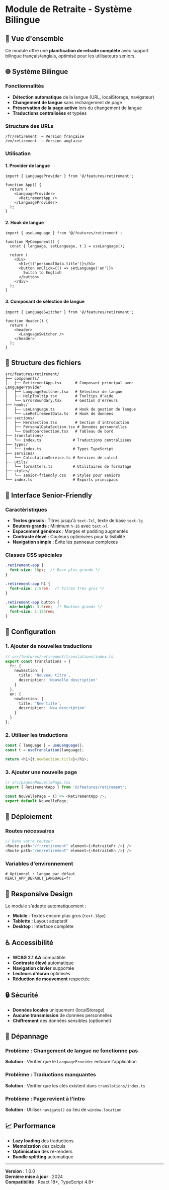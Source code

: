 # Module de Retraite - Système Bilingue

## 🎯 Vue d'ensemble

Ce module offre une **planification de retraite complète** avec support bilingue français/anglais, optimisé pour les utilisateurs seniors.

## 🌐 Système Bilingue

### Fonctionnalités
- **Détection automatique** de la langue (URL, localStorage, navigateur)
- **Changement de langue** sans rechargement de page
- **Préservation de la page active** lors du changement de langue
- **Traductions centralisées** et typées

### Structure des URLs
```
/fr/retirement  → Version française
/en/retirement  → Version anglaise
```

### Utilisation

#### 1. Provider de langue
```tsx
import { LanguageProvider } from '@/features/retirement';

function App() {
  return (
    <LanguageProvider>
      <RetirementApp />
    </LanguageProvider>
  );
}
```

#### 2. Hook de langue
```tsx
import { useLanguage } from '@/features/retirement';

function MyComponent() {
  const { language, setLanguage, t } = useLanguage();
  
  return (
    <div>
      <h1>{t('personalData.title')}</h1>
      <button onClick={() => setLanguage('en')}>
        Switch to English
      </button>
    </div>
  );
}
```

#### 3. Composant de sélection de langue
```tsx
import { LanguageSwitcher } from '@/features/retirement';

function Header() {
  return (
    <header>
      <LanguageSwitcher />
    </header>
  );
}
```

## 📁 Structure des fichiers

```
src/features/retirement/
├── components/
│   ├── RetirementApp.tsx      # Composant principal avec LanguageProvider
│   ├── LanguageSwitcher.tsx   # Sélecteur de langue
│   ├── HelpTooltip.tsx        # Tooltips d'aide
│   └── ErrorBoundary.tsx      # Gestion d'erreurs
├── hooks/
│   ├── useLanguage.ts         # Hook de gestion de langue
│   └── useRetirementData.ts   # Hook de données
├── sections/
│   ├── HeroSection.tsx        # Section d'introduction
│   ├── PersonalDataSection.tsx # Données personnelles
│   └── DashboardSection.tsx   # Tableau de bord
├── translations/
│   └── index.ts              # Traductions centralisées
├── types/
│   └── index.ts              # Types TypeScript
├── services/
│   └── CalculationService.ts # Services de calcul
├── utils/
│   └── formatters.ts         # Utilitaires de formatage
├── styles/
│   └── senior-friendly.css   # Styles pour seniors
└── index.ts                  # Exports principaux
```

## 🎨 Interface Senior-Friendly

### Caractéristiques
- **Textes grossis** : Titres jusqu'à `text-7xl`, texte de base `text-lg`
- **Boutons grands** : Minimum `h-16` avec `text-xl`
- **Espacement généreux** : Marges et padding augmentés
- **Contraste élevé** : Couleurs optimisées pour la lisibilité
- **Navigation simple** : Évite les panneaux complexes

### Classes CSS spéciales
```css
.retirement-app {
  font-size: 16px;  /* Base plus grande */
}

.retirement-app h1 {
  font-size: 2.5rem;  /* Titres très gros */
}

.retirement-app button {
  min-height: 3.5rem;  /* Boutons grands */
  font-size: 1.125rem;
}
```

## 🔧 Configuration

### 1. Ajouter de nouvelles traductions
```typescript
// src/features/retirement/translations/index.ts
export const translations = {
  fr: {
    newSection: {
      title: 'Nouveau titre',
      description: 'Nouvelle description'
    }
  },
  en: {
    newSection: {
      title: 'New title',
      description: 'New description'
    }
  }
};
```

### 2. Utiliser les traductions
```typescript
const { language } = useLanguage();
const t = useTranslation(language);

return <h1>{t.newSection.title}</h1>;
```

### 3. Ajouter une nouvelle page
```typescript
// src/pages/NouvellePage.tsx
import { RetirementApp } from '@/features/retirement';

const NouvellePage = () => <RetirementApp />;
export default NouvellePage;
```

## 🚀 Déploiement

### Routes nécessaires
```typescript
// Dans votre routeur
<Route path="/fr/retirement" element={<RetraiteFr />} />
<Route path="/en/retirement" element={<RetraiteEn />} />
```

### Variables d'environnement
```env
# Optionnel : langue par défaut
REACT_APP_DEFAULT_LANGUAGE=fr
```

## 📱 Responsive Design

Le module s'adapte automatiquement :
- **Mobile** : Textes encore plus gros (`text-18px`)
- **Tablette** : Layout adaptatif
- **Desktop** : Interface complète

## ♿ Accessibilité

- **WCAG 2.1 AA** compatible
- **Contraste élevé** automatique
- **Navigation clavier** supportée
- **Lecteurs d'écran** optimisés
- **Réduction de mouvement** respectée

## 🔒 Sécurité

- **Données locales** uniquement (localStorage)
- **Aucune transmission** de données personnelles
- **Chiffrement** des données sensibles (optionnel)

## 🐛 Dépannage

### Problème : Changement de langue ne fonctionne pas
**Solution** : Vérifier que le `LanguageProvider` entoure l'application

### Problème : Traductions manquantes
**Solution** : Vérifier que les clés existent dans `translations/index.ts`

### Problème : Page revient à l'intro
**Solution** : Utiliser `navigate()` au lieu de `window.location`

## 📈 Performance

- **Lazy loading** des traductions
- **Memoization** des calculs
- **Optimisation** des re-renders
- **Bundle splitting** automatique

---

**Version** : 1.0.0  
**Dernière mise à jour** : 2024  
**Compatibilité** : React 18+, TypeScript 4.8+